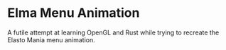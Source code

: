 # Elma Menu Animation

A futile attempt at learning OpenGL and Rust while trying to recreate the Elasto Mania menu animation.
